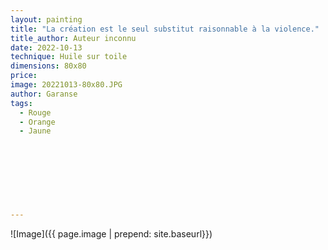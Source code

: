 ```yaml
---
layout: painting
title: "La création est le seul substitut raisonnable à la violence."                     
title_author: Auteur inconnu                                    
date: 2022-10-13
technique: Huile sur toile 
dimensions: 80x80
price: 
image: 20221013-80x80.JPG
author: Garanse
tags:
  - Rouge
  - Orange
  - Jaune
  
  
  
  
  
  
  
  
---
```

![Image]({{ page.image | prepend: site.baseurl}})

